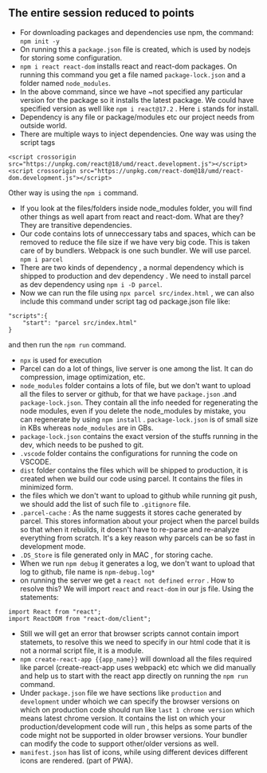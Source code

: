 ## The entire session reduced to points

- For downloading packages and dependencies use npm, the command: `npm init -y`
- On running this a `package.json` file is created, which is used by nodejs for storing some configuration.
- `npm i react react-dom` installs react and react-dom packages. On running this command you get a file named `package-lock.json` and a folder named `node_modules`.
- In the above command, since we have ~not specified any particular version for the package so it installs the latest package. We could have specified version as well like `npm i react@17.2` . Here `i` stands for install.
- Dependency is any file or package/modules etc our project needs from outside world.
- There are multiple ways to inject dependencies. One way was using the script tags
```
<script crossorigin src="https://unpkg.com/react@18/umd/react.development.js"></script>
<script crossorigin src="https://unpkg.com/react-dom@18/umd/react-dom.development.js"></script>
```
Other way is using the `npm i` command.
- If you look at the files/folders inside node_modules folder, you will find other things as well apart from react and react-dom. What are they? They are transitive dependencies.
- Our code contains lots of unneccessary tabs and spaces, which can be removed to reduce the file size if we have very big code. This is taken care of by bundlers. Webpack is one such bundler. We will use parcel. `npm i parcel`
- There are two kinds of dependency , a normal dependency which is shipped to production and dev dependency . We need to install parcel as dev dependency using `npm i -D parcel`. 
- Now we can run the file using `npx parcel src/index.html` , we can also include this command under script tag od package.json file like:
```
"scripts":{
    "start": "parcel src/index.html"
}
``` 
and then run the `npm run` command.
- `npx` is used for execution
- Parcel can do a lot of things, live server is one among the list. It can do compression, image optimization, etc.
- `node_modules` folder contains a lots of file, but we don't want to upload all the files to server or github, for that we have `package.json` .and `package-lock.json`. They contain all the info needed for regenerating the node modules, even if you delete the node_modules by mistake, you can regenerate by using `npm install` . `package-lock.json` is of small size in KBs whereas `node_modules` are in GBs.
- `package-lock.json` contains the exact version of the stuffs running in the dev, which needs to be pushed to git.
- `.vscode` folder contains the configurations for running the code on VSCODE.
- `dist` folder contains the files which will be shipped to production, it is created when we build our code using parcel. It contains the files in minimized form. 
- the files which we don't want to upload to github while running git push, we should add the list of such file to `.gitignore` file.
- `.parcel-cache` : As the name suggests it stores cache generated by parcel. This stores information about your project when the parcel builds so that when it rebuilds, it doesn't have to re-parse and re-analyze everything from scratch. It's a key reason why parcels can be so fast in development mode.
- `.DS_Store` is file generated only in MAC , for storing cache.
- When we run `npm debug` it generates a log, we don't want to upload that log to github, file name is `npm-debug.log*`
- on running the server we get a `react not defined error` . How to resolve this? We will import `react` and `react-dom` in our js file. Using the statements:
```
import React from "react";
import ReactDOM from "react-dom/client";
```
- Still we will get an error that browser scripts cannot contain import statemets, to resolve this we need to specify in our html code that it is not a normal script file, it is a module. 
- `npm create-react-app {{app_name}}` will download all the files required like parcel (create-react-app uses webpack) etc which we did manually and help us to start with the react app directly on running the `npm run` command.
- Under `package.json` file we have sections like `production` and `development` under whoich we can specify the browser versions on which on production code should run like `last 1 chrome version` which means latest chrome version. It contains the list on which your production/development code will run , this helps as some parts of the code might not be supported in older browser versions. Your bundler can modify the code to support other/older versions as well.
- `manifest.json` has list of icons, while using different devices different icons are rendered. (part of PWA).

